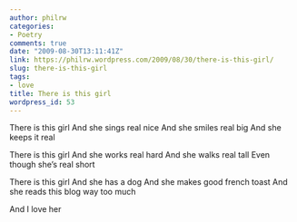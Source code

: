 ```yaml
---
author: philrw
categories:
- Poetry
comments: true
date: "2009-08-30T13:11:41Z"
link: https://philrw.wordpress.com/2009/08/30/there-is-this-girl/
slug: there-is-this-girl
tags:
- love
title: There is this girl
wordpress_id: 53
---
```


There is this girl
And she sings real nice
And she smiles real big
And she keeps it real

There is this girl
And she works real hard
And she walks real tall
Even though she’s real short

There is this girl
And she has a dog
And she makes good french toast
And she reads this blog way too much

And I love her

